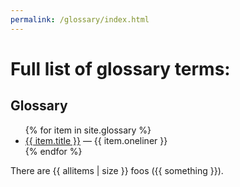 ```yaml
---
permalink: /glossary/index.html
---
```


# Full list of glossary terms:

## Glossary

<ul>
{% for item in site.glossary %}
   <li><a href="{{ item.url }}">{{ item.title }}</a> — {{ item.oneliner }}</li>
{% endfor %}
</ul>

<!--

{% assign something = "something" %}

{% assign allitems = "" | split:"" %}
{% for item in site.glossary %}
  {% assign allitems = allitems | push: item %}
  {% if item.aka | size > 0 %}
    {% for aka in item.aka %}
      {% assign allitems = allitems | push: aka %}
    {% endfor %}
  {% endif %}
{% endfor %}

{% for item in allitems | sort: "title" %}
 <li><a href="{{ item.url }}">{{ item.title }}</a> — {{ item.oneliner }}</li>
{% endfor %}

-->

There are {{ allitems | size }} foos ({{ something }}).
